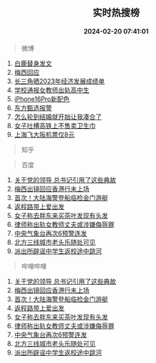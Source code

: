 <div align="center"><h2>实时热搜榜</h2><h4>2024-02-20 07:41:01</h4></div>

> 微博  

1. [白鹿替身发文](https://s.weibo.com/weibo?q=%23%E7%99%BD%E9%B9%BF%E6%9B%BF%E8%BA%AB%E5%8F%91%E6%96%87%23&t=31&band_rank=1&Refer=top)<br />
2. [梅西回应](https://s.weibo.com/weibo?q=%23%E6%A2%85%E8%A5%BF%E5%9B%9E%E5%BA%94%23&t=31&band_rank=2&Refer=top)<br />
3. [长三角晒2023年经济发展成绩单](https://s.weibo.com/weibo?q=%23%E9%95%BF%E4%B8%89%E8%A7%92%E6%99%922023%E5%B9%B4%E7%BB%8F%E6%B5%8E%E5%8F%91%E5%B1%95%E6%88%90%E7%BB%A9%E5%8D%95%23&t=31&band_rank=3&Refer=top)<br />
4. [学校通报女教师出轨高中生](https://s.weibo.com/weibo?q=%23%E5%AD%A6%E6%A0%A1%E9%80%9A%E6%8A%A5%E5%A5%B3%E6%95%99%E5%B8%88%E5%87%BA%E8%BD%A8%E9%AB%98%E4%B8%AD%E7%94%9F%23&t=31&band_rank=4&Refer=top)<br />
5. [iPhone16Pro新配色](https://s.weibo.com/weibo?q=%23iPhone16Pro%E6%96%B0%E9%85%8D%E8%89%B2%23&t=31&band_rank=5&Refer=top)<br />
6. [东方甄选报警](https://s.weibo.com/weibo?q=%23%E4%B8%9C%E6%96%B9%E7%94%84%E9%80%89%E6%8A%A5%E8%AD%A6%23&t=31&band_rank=6&Refer=top)<br />
7. [怎么轮到结婚就开始让我凑合了](https://s.weibo.com/weibo?q=%E6%80%8E%E4%B9%88%E8%BD%AE%E5%88%B0%E7%BB%93%E5%A9%9A%E5%B0%B1%E5%BC%80%E5%A7%8B%E8%AE%A9%E6%88%91%E5%87%91%E5%90%88%E4%BA%86&t=31&band_rank=7&Refer=top)<br />
8. [女子吐槽高铁上不售卖卫生巾](https://s.weibo.com/weibo?q=%23%E5%A5%B3%E5%AD%90%E5%90%90%E6%A7%BD%E9%AB%98%E9%93%81%E4%B8%8A%E4%B8%8D%E5%94%AE%E5%8D%96%E5%8D%AB%E7%94%9F%E5%B7%BE%23&t=31&band_rank=8&Refer=top)<br />
9. [上海飞大阪机票仅8元](https://s.weibo.com/weibo?q=%23%E4%B8%8A%E6%B5%B7%E9%A3%9E%E5%A4%A7%E9%98%AA%E6%9C%BA%E7%A5%A8%E4%BB%858%E5%85%83%23&t=31&band_rank=9&Refer=top)<br />

> 知乎  


> 百度  

1. [关于党的领导 总书记引用了这些典故](https://www.baidu.com/s?wd=%E5%85%B3%E4%BA%8E%E5%85%9A%E7%9A%84%E9%A2%86%E5%AF%BC+%E6%80%BB%E4%B9%A6%E8%AE%B0%E5%BC%95%E7%94%A8%E4%BA%86%E8%BF%99%E4%BA%9B%E5%85%B8%E6%95%85&sa=fyb_news&rsv_dl=fyb_news)<br />
2. [梅西出镜回应香港行未上场](https://www.baidu.com/s?wd=%E6%A2%85%E8%A5%BF%E5%87%BA%E9%95%9C%E5%9B%9E%E5%BA%94%E9%A6%99%E6%B8%AF%E8%A1%8C%E6%9C%AA%E4%B8%8A%E5%9C%BA&sa=fyb_news&rsv_dl=fyb_news)<br />
3. [首次！大陆海警登船临检金门游艇](https://www.baidu.com/s?wd=%E9%A6%96%E6%AC%A1%EF%BC%81%E5%A4%A7%E9%99%86%E6%B5%B7%E8%AD%A6%E7%99%BB%E8%88%B9%E4%B8%B4%E6%A3%80%E9%87%91%E9%97%A8%E6%B8%B8%E8%89%87&sa=fyb_news&rsv_dl=fyb_news)<br />
4. [返程路带上爱出发](https://www.baidu.com/s?wd=%E8%BF%94%E7%A8%8B%E8%B7%AF%E5%B8%A6%E4%B8%8A%E7%88%B1%E5%87%BA%E5%8F%91&sa=fyb_news&rsv_dl=fyb_news)<br />
5. [女子称去胖东来买茶叶发现有头发](https://www.baidu.com/s?wd=%E5%A5%B3%E5%AD%90%E7%A7%B0%E5%8E%BB%E8%83%96%E4%B8%9C%E6%9D%A5%E4%B9%B0%E8%8C%B6%E5%8F%B6%E5%8F%91%E7%8E%B0%E6%9C%89%E5%A4%B4%E5%8F%91&sa=fyb_news&rsv_dl=fyb_news)<br />
6. [律师称出轨女教师丈夫或涉嫌侮辱罪](https://www.baidu.com/s?wd=%E5%BE%8B%E5%B8%88%E7%A7%B0%E5%87%BA%E8%BD%A8%E5%A5%B3%E6%95%99%E5%B8%88%E4%B8%88%E5%A4%AB%E6%88%96%E6%B6%89%E5%AB%8C%E4%BE%AE%E8%BE%B1%E7%BD%AA&sa=fyb_news&rsv_dl=fyb_news)<br />
7. [中央气象台再次6预警连发](https://www.baidu.com/s?wd=%E4%B8%AD%E5%A4%AE%E6%B0%94%E8%B1%A1%E5%8F%B0%E5%86%8D%E6%AC%A16%E9%A2%84%E8%AD%A6%E8%BF%9E%E5%8F%91&sa=fyb_news&rsv_dl=fyb_news)<br />
8. [北方三线城市老头乐随处可见](https://www.baidu.com/s?wd=%E5%8C%97%E6%96%B9%E4%B8%89%E7%BA%BF%E5%9F%8E%E5%B8%82%E8%80%81%E5%A4%B4%E4%B9%90%E9%9A%8F%E5%A4%84%E5%8F%AF%E8%A7%81&sa=fyb_news&rsv_dl=fyb_news)<br />
9. [派出所辟谣中学生返校途中跳河](https://www.baidu.com/s?wd=%E6%B4%BE%E5%87%BA%E6%89%80%E8%BE%9F%E8%B0%A3%E4%B8%AD%E5%AD%A6%E7%94%9F%E8%BF%94%E6%A0%A1%E9%80%94%E4%B8%AD%E8%B7%B3%E6%B2%B3&sa=fyb_news&rsv_dl=fyb_news)<br />

> 哔哩哔哩  

1. [关于党的领导 总书记引用了这些典故](https://www.baidu.com/s?wd=%E5%85%B3%E4%BA%8E%E5%85%9A%E7%9A%84%E9%A2%86%E5%AF%BC+%E6%80%BB%E4%B9%A6%E8%AE%B0%E5%BC%95%E7%94%A8%E4%BA%86%E8%BF%99%E4%BA%9B%E5%85%B8%E6%95%85&sa=fyb_news&rsv_dl=fyb_news)<br />
2. [梅西出镜回应香港行未上场](https://www.baidu.com/s?wd=%E6%A2%85%E8%A5%BF%E5%87%BA%E9%95%9C%E5%9B%9E%E5%BA%94%E9%A6%99%E6%B8%AF%E8%A1%8C%E6%9C%AA%E4%B8%8A%E5%9C%BA&sa=fyb_news&rsv_dl=fyb_news)<br />
3. [首次！大陆海警登船临检金门游艇](https://www.baidu.com/s?wd=%E9%A6%96%E6%AC%A1%EF%BC%81%E5%A4%A7%E9%99%86%E6%B5%B7%E8%AD%A6%E7%99%BB%E8%88%B9%E4%B8%B4%E6%A3%80%E9%87%91%E9%97%A8%E6%B8%B8%E8%89%87&sa=fyb_news&rsv_dl=fyb_news)<br />
4. [返程路带上爱出发](https://www.baidu.com/s?wd=%E8%BF%94%E7%A8%8B%E8%B7%AF%E5%B8%A6%E4%B8%8A%E7%88%B1%E5%87%BA%E5%8F%91&sa=fyb_news&rsv_dl=fyb_news)<br />
5. [女子称去胖东来买茶叶发现有头发](https://www.baidu.com/s?wd=%E5%A5%B3%E5%AD%90%E7%A7%B0%E5%8E%BB%E8%83%96%E4%B8%9C%E6%9D%A5%E4%B9%B0%E8%8C%B6%E5%8F%B6%E5%8F%91%E7%8E%B0%E6%9C%89%E5%A4%B4%E5%8F%91&sa=fyb_news&rsv_dl=fyb_news)<br />
6. [律师称出轨女教师丈夫或涉嫌侮辱罪](https://www.baidu.com/s?wd=%E5%BE%8B%E5%B8%88%E7%A7%B0%E5%87%BA%E8%BD%A8%E5%A5%B3%E6%95%99%E5%B8%88%E4%B8%88%E5%A4%AB%E6%88%96%E6%B6%89%E5%AB%8C%E4%BE%AE%E8%BE%B1%E7%BD%AA&sa=fyb_news&rsv_dl=fyb_news)<br />
7. [中央气象台再次6预警连发](https://www.baidu.com/s?wd=%E4%B8%AD%E5%A4%AE%E6%B0%94%E8%B1%A1%E5%8F%B0%E5%86%8D%E6%AC%A16%E9%A2%84%E8%AD%A6%E8%BF%9E%E5%8F%91&sa=fyb_news&rsv_dl=fyb_news)<br />
8. [北方三线城市老头乐随处可见](https://www.baidu.com/s?wd=%E5%8C%97%E6%96%B9%E4%B8%89%E7%BA%BF%E5%9F%8E%E5%B8%82%E8%80%81%E5%A4%B4%E4%B9%90%E9%9A%8F%E5%A4%84%E5%8F%AF%E8%A7%81&sa=fyb_news&rsv_dl=fyb_news)<br />
9. [派出所辟谣中学生返校途中跳河](https://www.baidu.com/s?wd=%E6%B4%BE%E5%87%BA%E6%89%80%E8%BE%9F%E8%B0%A3%E4%B8%AD%E5%AD%A6%E7%94%9F%E8%BF%94%E6%A0%A1%E9%80%94%E4%B8%AD%E8%B7%B3%E6%B2%B3&sa=fyb_news&rsv_dl=fyb_news)<br />
